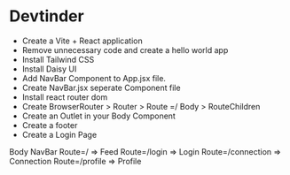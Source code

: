 # Devtinder

- Create a Vite + React application
- Remove unnecessary code and create a hello world app
- Install Tailwind CSS
- Install Daisy UI
- Add NavBar Component to App.jsx file.
- Create NavBar.jsx seperate Component file
- Install react router dom 
- Create BrowserRouter > Router > Route =/ Body > RouteChildren
- Create an Outlet in your Body Component
- Create a footer
- Create a Login Page

Body 
     NavBar
     Route=/ => Feed
     Route=/login => Login
     Route=/connection => Connection
     Route=/profile => Profile
